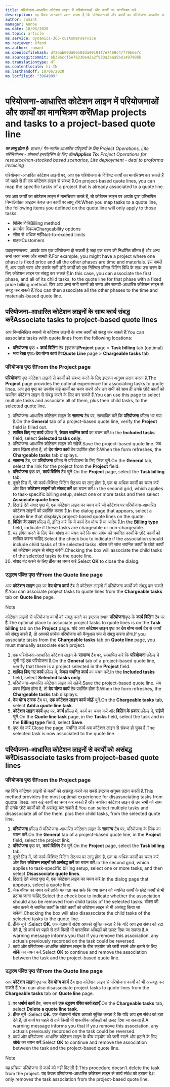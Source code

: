 ```yaml
---
title: परियोजना-आधारित कोटेशन लाइन में परियोजनाओं और कार्यों का मानचित्रण करें
description: यह विषय जानकारी प्रदान करता है कि परियोजनाओं और कार्यों का परियोजना-आधारित कार्य लाइन में कैसे मानचित्रण करें.
author: rumant
manager: Annbe
ms.date: 10/05/2020
ms.topic: article
ms.service: dynamics-365-customerservice
ms.reviewer: kfend
ms.author: rumant
ms.openlocfilehash: d726ab09da0e502da99191f7e7469c47f79b6e7c
ms.sourcegitcommit: 6b396ccf5e76230a42a2f933a3aaa5b8149790bb
ms.translationtype: HT
ms.contentlocale: hi-IN
ms.lasthandoff: 10/06/2020
ms.locfileid: "3964909"
---
```

# <a name="map-projects-and-tasks-to-a-project-based-quote-line"></a><span data-ttu-id="abcb9-103">परियोजना-आधारित कोटेशन लाइन में परियोजनाओं और कार्यों का मानचित्रण करें</span><span class="sxs-lookup"><span data-stu-id="abcb9-103">Map projects and tasks to a project-based quote line</span></span>

<span data-ttu-id="abcb9-104">_**पर लागू होता है:** साधन / गैर-स्टॉक आधारित परिदृश्यों के लिए Project Operations, Lite परिनियोजन - प्रोफार्मा इनवॉइसिंग के लिए डील_</span><span class="sxs-lookup"><span data-stu-id="abcb9-104">_**Applies To:** Project Operations for resource/non-stocked based scenarios, Lite deployment - deal to proforma invoicing_</span></span>

<span data-ttu-id="abcb9-105">परियोजना-आधारित कोटेशन लाइनों पर, आप एक परियोजना के विशिष्ट कार्यों का मानचित्रण कर सकते हैं जो पहले से ही एक कोटेशन लाइन से संबध्द है.</span><span class="sxs-lookup"><span data-stu-id="abcb9-105">On project-based quote lines, you can map the specific tasks of a project that is already associated to a quote line.</span></span>

<span data-ttu-id="abcb9-106">जब आप कार्यों का कोटेशन लाइन में मानचित्रण करते हैं, तो कोटेशन लाइन पर आपके द्वारा परिभाषित निम्नलिखित आइटम केवल उन कार्यों पर लागू होंगे:</span><span class="sxs-lookup"><span data-stu-id="abcb9-106">When you map tasks to a quote line, the following items you defined on the quote line will only apply to those tasks:</span></span>

- <span data-ttu-id="abcb9-107">बिलिंग विधि</span><span class="sxs-lookup"><span data-stu-id="abcb9-107">Billing method</span></span>
- <span data-ttu-id="abcb9-108">प्रभार्यता विकल्प</span><span class="sxs-lookup"><span data-stu-id="abcb9-108">Chargeability options</span></span>
- <span data-ttu-id="abcb9-109">सीमा से अधिक नहीं</span><span class="sxs-lookup"><span data-stu-id="abcb9-109">Not-to-exceed limits</span></span>
- <span data-ttu-id="abcb9-110">ग्राहक</span><span class="sxs-lookup"><span data-stu-id="abcb9-110">Customers</span></span>

<span data-ttu-id="abcb9-111">उदाहरणस्वरूप, आपके पास एक परियोजना हो सकती है जहां एक चरण की निर्धारित कीमत है और अन्य सभी चरण समय और सामग्री हैं.</span><span class="sxs-lookup"><span data-stu-id="abcb9-111">For example, you might have a project where one phase is fixed price and all the other phases are time and materials.</span></span> <span data-ttu-id="abcb9-112">इस मामले में, आप पहले चरण और उसके सभी छोटे कार्यों को एक निश्चित कीमत बिलिंग विधि के साथ उस चरण के लिए कोटेशन लाइन पर संबद्ध कर सकते हैं.</span><span class="sxs-lookup"><span data-stu-id="abcb9-112">In this case, you can associate the first phase, and all of its child tasks, to the quote line for that phase with a fixed price billing method.</span></span> <span data-ttu-id="abcb9-113">फिर आप अन्य सभी चरणों को समय और सामग्री-आधारित कोटेशन लाइन से संबद्ध कर सकते हैं.</span><span class="sxs-lookup"><span data-stu-id="abcb9-113">You can then associate all the other phases to the time and materials-based quote line.</span></span>

## <a name="associate-tasks-to-project-based-quote-lines"></a><span data-ttu-id="abcb9-114">परियोजना-आधारित कोटेशन लाइनों के साथ कार्य संबद्ध करें</span><span class="sxs-lookup"><span data-stu-id="abcb9-114">Associate tasks to project-based quote lines</span></span>

<span data-ttu-id="abcb9-115">आप निम्नलिखित स्थानों से कोटेशन लाइनों के साथ कार्यों को संबद्ध कर सकते हैं:</span><span class="sxs-lookup"><span data-stu-id="abcb9-115">You can associate tasks with quote lines from the following locations:</span></span>

- <span data-ttu-id="abcb9-116">**परियोजना** पृष्ठ > **कार्य बिलिंग** टैब (इष्टतम)</span><span class="sxs-lookup"><span data-stu-id="abcb9-116">**Project** page > **Task billing** tab (optimal)</span></span>
- <span data-ttu-id="abcb9-117">**भाव रेखा** पृष्ठ>**देय योग्य कार्य** टैब</span><span class="sxs-lookup"><span data-stu-id="abcb9-117">**Quote Line** page > **Chargeable tasks** tab</span></span> 

### <a name="from-the-project-page"></a><span data-ttu-id="abcb9-118">परियोजना पृष्ठ से</span><span class="sxs-lookup"><span data-stu-id="abcb9-118">From the Project page</span></span>

<span data-ttu-id="abcb9-119">**परियोजना** पृष्ठ कोटेशन लाइनों से कार्यों को संबध्द करने के लिए इष्टतम अनुभव प्रदान करता है.</span><span class="sxs-lookup"><span data-stu-id="abcb9-119">The **Project** page provides the optimal experience for associating tasks to quote lines.</span></span> <span data-ttu-id="abcb9-120">आप इस पृष्ठ का उपयोग कई कार्यों का चयन करने और उन सभी को साथ ही उनके छोटे कार्यों को चयनित कोटेशन लाइन से संबद्ध करने के लिए कर सकते हैं.</span><span class="sxs-lookup"><span data-stu-id="abcb9-120">You can use this page to select multiple tasks and associate all of them, plus their child tasks, to the selected quote line.</span></span>

1. <span data-ttu-id="abcb9-121">परियोजना-आधारित कोटेशन लाइन के **सामान्य** टैब पर, सत्यापित करें कि **परियोजना** फ़ील्ड भर गया है.</span><span class="sxs-lookup"><span data-stu-id="abcb9-121">On the **General** tab of a project–based quote line, verify the **Project** field is filled out.</span></span>
2. <span data-ttu-id="abcb9-122">**शामिल किए गए कार्य** फ़ील्ड में, **केवल चयनित कार्य** का चयन करें.</span><span class="sxs-lookup"><span data-stu-id="abcb9-122">In the **Included tasks** field, select **Selected tasks only**.</span></span>
3. <span data-ttu-id="abcb9-123">परियोजना-आधारित कोटेशन लाइन को सहेजें.</span><span class="sxs-lookup"><span data-stu-id="abcb9-123">Save the project-based quote line.</span></span> <span data-ttu-id="abcb9-124">जब प्रपत्र रिफ़्रेश होता है, तो **देय योग्य कार्य** टैब प्रदर्शित होता है.</span><span class="sxs-lookup"><span data-stu-id="abcb9-124">When the form refreshes, the **Chargeable tasks** tab displays.</span></span>
4. <span data-ttu-id="abcb9-125">**सामान्य** टैब, पर **परियोजना** फ़ील्ड से परियोजना के लिए लिंक चुनें.</span><span class="sxs-lookup"><span data-stu-id="abcb9-125">On the **General** tab, select the link for the project from the **Project** field.</span></span>
5. <span data-ttu-id="abcb9-126">**परियोजना** पृष्ठ पर, **कार्य बिलिंग** टैब चुनें.</span><span class="sxs-lookup"><span data-stu-id="abcb9-126">On the **Project** page, select the **Task billing** tab.</span></span>
6. <span data-ttu-id="abcb9-127">दूसरे ग्रिड में, जो कार्य-विशिष्ट बिलिंग सेटअप पर लागू होता है, एक या अधिक कार्यों का चयन करें और फिर **कोटेशन लाइनों को संबध्द करें** का चयन करें.</span><span class="sxs-lookup"><span data-stu-id="abcb9-127">In the second grid, which applies to task-specific billing setup, select one or more tasks and then select **Associate quote lines**.</span></span>
7. <span data-ttu-id="abcb9-128">दिखाई देते संवाद पृष्ठ में, एक कोटेशन लाइन का चयन करें जो कोटेशन पर परियोजना-आधारित कोटेशन लाइनों को प्रदर्शित करता है.</span><span class="sxs-lookup"><span data-stu-id="abcb9-128">In the dialog page that appears, select a quote line that displays project-based quote lines on the quote.</span></span>
8. <span data-ttu-id="abcb9-129">**बिलिंग के प्रकार** फ़ील्ड में, इंगित करें कि ये कार्य देय योग्य हैं या आदेय हैं.</span><span class="sxs-lookup"><span data-stu-id="abcb9-129">In the **Billing type** field, indicate if these tasks are chargeable or non-chargeable.</span></span>
9. <span data-ttu-id="abcb9-130">यह इंगित करने के लिए चेक बॉक्स का चयन करें कि क्या संबंध को चयनित कार्यों के छोटे कार्यों को शामिल करना चाहिए.</span><span class="sxs-lookup"><span data-stu-id="abcb9-130">Select the check box to indicate if the association should include child tasks of the selected tasks.</span></span> <span data-ttu-id="abcb9-131">बॉक्स की जांच चयनित कार्यों के छोटे कार्यों को कोटेशन लाइन से संबद्ध करेगी.</span><span class="sxs-lookup"><span data-stu-id="abcb9-131">Checking the box will associate the child tasks of the selected tasks to the quote line.</span></span>
10. <span data-ttu-id="abcb9-132">संवाद बंद करने के लिए **ठीक** का चयन करें.</span><span class="sxs-lookup"><span data-stu-id="abcb9-132">Select **OK** to close the dialog.</span></span>

### <a name="from-the-quote-line-page"></a><span data-ttu-id="abcb9-133">उद्धरण पंक्ति पृष्ठ से</span><span class="sxs-lookup"><span data-stu-id="abcb9-133">From the Quote line page</span></span>

<span data-ttu-id="abcb9-134">आप **कोटेशन लाइन** पृष्ठ पर **देय योग्य कार्य** टैब से कोटेशन लाइनों में परियोजना कार्यों को संबद्ध कर सकते हैं.</span><span class="sxs-lookup"><span data-stu-id="abcb9-134">You can associate project tasks to quote lines from the **Chargeable tasks** tab on **Quote line** page.</span></span>

>[!NOTE]
><span data-ttu-id="abcb9-135">कोटेशन लाइनों से परियोजना कार्यों को संबद्ध करने का इष्टतम स्थान **परियोजना**पृष्ठ के **कार्य बिलिंग** टैब पर है.</span><span class="sxs-lookup"><span data-stu-id="abcb9-135">The optimal place to associate project tasks to quote lines is on the **Task billing** tab on the **Project** page.</span></span> <span data-ttu-id="abcb9-136">यदि आप **कोटेशन लाइन** पृष्ठ पर **देय योग्य कार्य** टैब से कार्यों को संबद्ध करते हैं, तो आपको प्रत्येक परियोजना को मैन्युअल रूप से संबद्ध करना होगा.</span><span class="sxs-lookup"><span data-stu-id="abcb9-136">If you associate tasks from the **Chargeable tasks** tab on **Quote line** page, you must manually associate each project.</span></span>

1. <span data-ttu-id="abcb9-137">एक परियोजना-आधारित कोटेशन लाइन के **सामान्य** टैब पर, सत्यापित करें कि **परियोजना** फ़ील्ड में चुनी गई एक परियोजना है.</span><span class="sxs-lookup"><span data-stu-id="abcb9-137">On the **General** tab of a project–based quote line, verify that there is a project selected in the **Project** field.</span></span>
2. <span data-ttu-id="abcb9-138">**शामिल किए गए कार्य** फ़ील्ड में, **केवल चयनित कार्य** का चयन करें.</span><span class="sxs-lookup"><span data-stu-id="abcb9-138">In the **Included tasks** field, select **Selected tasks only**.</span></span>
3. <span data-ttu-id="abcb9-139">परियोजना-आधारित कोटेशन लाइन को सहेजें.</span><span class="sxs-lookup"><span data-stu-id="abcb9-139">Save the project-based quote line.</span></span> <span data-ttu-id="abcb9-140">जब प्रपत्र रिफ़्रेश होता है, तो **देय योग्य कार्य** टैब प्रदर्शित होता है.</span><span class="sxs-lookup"><span data-stu-id="abcb9-140">When the form refreshes, the **Chargeable tasks** tab displays.</span></span>
4. <span data-ttu-id="abcb9-141">**देय योग्य टास्क** टैब पर, **एक कोटेशन लाइन कार्य जोड़ें** चुनें.</span><span class="sxs-lookup"><span data-stu-id="abcb9-141">On the **Chargeable tasks** tab, select **Add a quote line task**.</span></span>
5. <span data-ttu-id="abcb9-142">**कोटेशन लाइन कार्य** पृष्ठ पर, **कार्य** फ़ील्ड में, कार्य का चयन करें और **बिलिंग के प्रकार** फ़ील्ड में, **सहेजें** चुनें.</span><span class="sxs-lookup"><span data-stu-id="abcb9-142">On the **Quote line task** page, in the **Tasks** field, select the task and in the **Billing type** field, select **Save**.</span></span> 
6. <span data-ttu-id="abcb9-143">पृष्ठ बंद करें.</span><span class="sxs-lookup"><span data-stu-id="abcb9-143">Close the page.</span></span> <span data-ttu-id="abcb9-144">चयनित कार्य अब कोटेशन लाइन से संबध्द हो चुका है.</span><span class="sxs-lookup"><span data-stu-id="abcb9-144">The selected task is now associated to the quote line.</span></span>

## <a name="disassociate-tasks-from-projectbased-quote-lines"></a><span data-ttu-id="abcb9-145">परियोजना-आधारित कोटेशन लाइनों से कार्यों को असंबद्ध करें</span><span class="sxs-lookup"><span data-stu-id="abcb9-145">Disassociate tasks from project–based quote lines</span></span>

### <a name="from-the-project-page"></a><span data-ttu-id="abcb9-146">परियोजना पृष्ठ से</span><span class="sxs-lookup"><span data-stu-id="abcb9-146">From the Project page</span></span>

<span data-ttu-id="abcb9-147">यह विधि कोटेशन लाइनों से कार्यों को असंबद्ध करने का सबसे इष्टतम अनुभव प्रदान करती है.</span><span class="sxs-lookup"><span data-stu-id="abcb9-147">This method provides the most optimal experience for disassociating tasks from quote lines.</span></span> <span data-ttu-id="abcb9-148">आप कई कार्यों का चयन कर सकते हैं और चयनित कोटेशन लाइन से उन सभी को साथ ही उनके छोटे कार्यों को भी असंबद्ध कर सकते हैं.</span><span class="sxs-lookup"><span data-stu-id="abcb9-148">You can select multiple tasks and disassociate all of the them, plus their child tasks, from the selected quote line.</span></span>

1. <span data-ttu-id="abcb9-149">**परियोजना** फ़ील्ड में परियोजना-आधारित कोटेशन लाइन के **सामान्य** टैब पर, परियोजना के लिंक का चयन करें.</span><span class="sxs-lookup"><span data-stu-id="abcb9-149">On the **General** tab of a project–based quote line, in the **Project** field, select the project link.</span></span>
2. <span data-ttu-id="abcb9-150">**परियोजना** पृष्ठ पर, **कार्य बिलिंग** टैब चुनें.</span><span class="sxs-lookup"><span data-stu-id="abcb9-150">On the **Project** page, select the **Task billing** tab.</span></span>
3. <span data-ttu-id="abcb9-151">दूसरे ग्रिड में, जो कार्य-विशिष्ट बिलिंग सेटअप पर लागू होता है, एक या अधिक कार्यों का चयन करें और फिर **कोटेशन लाइनों को असंबद्ध करें** का चयन करें.</span><span class="sxs-lookup"><span data-stu-id="abcb9-151">In the second grid, which applies to task-specific billing setup, select one or more tasks, and then select **Disassociate quote lines**.</span></span>
4. <span data-ttu-id="abcb9-152">दिखाई देते संवाद पृष्ठ में, एक कोटेशन लाइन का चयन करें.</span><span class="sxs-lookup"><span data-stu-id="abcb9-152">In the dialog page that appears, select a quote line.</span></span>
5. <span data-ttu-id="abcb9-153">चेक बॉक्स का चयन करें ताकि यह पता चल सके कि क्या संबंध को चयनित कार्यों के छोटे कार्यों से भी हटाया जाना चाहिए.</span><span class="sxs-lookup"><span data-stu-id="abcb9-153">Select the check box to indicate whether the association should also be removed from child tasks of the selected tasks.</span></span> <span data-ttu-id="abcb9-154">बॉक्स की जांच करने से चयनित कार्यों के छोटे कार्यों को कोटेशन लाइन से भी असंबद्ध किया जा सकेगा.</span><span class="sxs-lookup"><span data-stu-id="abcb9-154">Checking the box will also disassociate the child tasks of the selected tasks to the quote line.</span></span>
6. <span data-ttu-id="abcb9-155">**ठीक** चुनें।</span><span class="sxs-lookup"><span data-stu-id="abcb9-155">Select **OK**.</span></span> <span data-ttu-id="abcb9-156">एक चेतावनी संदेश आपको सूचित करता है कि यदि आप इस संबंध को हटा देते हैं, तो कार्य पर पहले से दर्ज किसी भी वास्तविक आँकड़ों को उलट दिया जा सकता है.</span><span class="sxs-lookup"><span data-stu-id="abcb9-156">A warning message informs you that if you remove this association, any actuals previously recorded on the task could be reversed.</span></span> 
7. <span data-ttu-id="abcb9-157">कार्य और परियोजना-आधारित कोटेशन लाइन के बीच सहयोग को जारी रखने और हटाने के लिए **ओके** का चयन करें.</span><span class="sxs-lookup"><span data-stu-id="abcb9-157">Select **OK** to continue and remove the association between the task and the project-based quote line.</span></span>

### <a name="from-the-quote-line-page"></a><span data-ttu-id="abcb9-158">उद्धरण पंक्ति पृष्ठ से</span><span class="sxs-lookup"><span data-stu-id="abcb9-158">From the Quote line page</span></span>

<span data-ttu-id="abcb9-159">आप **कोटेशन लाइन** पृष्ठ पर **देय योग्य कार्य** टैब द्वारा कोतेशन लाइन से परियोजना कार्यों को भी असंबद्ध कर सकते हैं.</span><span class="sxs-lookup"><span data-stu-id="abcb9-159">You can also disassociate project tasks to quote lines from the **Chargeable tasks** tab on **Quote line** page.</span></span>

1. <span data-ttu-id="abcb9-160">पर **धर्मार्थ कार्य** टैब, चयन करें **एक उद्धरण पंक्ति कार्य हटाएँ**.</span><span class="sxs-lookup"><span data-stu-id="abcb9-160">On the **Chargeable tasks** tab, select **Delete a quote line task**.</span></span>
2. <span data-ttu-id="abcb9-161">**ठीक** चुनें।</span><span class="sxs-lookup"><span data-stu-id="abcb9-161">Select **OK**.</span></span> <span data-ttu-id="abcb9-162">एक चेतावनी संदेश आपको सूचित करता है कि यदि आप इस संबंध को हटा देते हैं, तो कार्य पर पहले से दर्ज किसी भी वास्तविक आँकड़ों को उलट दिया जा सकता है.</span><span class="sxs-lookup"><span data-stu-id="abcb9-162">A warning message informs you that if you remove this association, any actuals previously recorded on the task could be reversed.</span></span> 
3. <span data-ttu-id="abcb9-163">कार्य और परियोजना-आधारित कोटेशन लाइन के बीच सहयोग को जारी रखने और हटाने के लिए **ओके** का चयन करें.</span><span class="sxs-lookup"><span data-stu-id="abcb9-163">Select **OK** to continue and remove the association between the task and the project-based quote line.</span></span>

>[!NOTE]
> <span data-ttu-id="abcb9-164">यह प्रक्रिया परियोजना से कार्य को नहीं मिटाती है.</span><span class="sxs-lookup"><span data-stu-id="abcb9-164">This procedure doesn't delete the task from the project.</span></span> <span data-ttu-id="abcb9-165">यह केवल परियोजना-आधारित कोटेशन लाइन से कार्य संबंध को हटाता है.</span><span class="sxs-lookup"><span data-stu-id="abcb9-165">It only removes the task association from the project-based quote line.</span></span>
